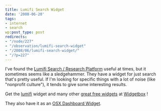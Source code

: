 ```yaml
---
title: Lumifi Search Widget
date: '2008-06-20'
tags:
- internet
- search
wp:post_type: post
redirects:
- "/node/227"
- "/observation/lumifi-search-widget"
- "/2008/06/lumifi-search-widget/"
- "/?p=227"
---
```


I've found the [Lumifi Search / Research Platform](http://lumifi.com) useful at times, but it sometimes seems like a sledgehammer. They have a widget for just search that's pretty useful. If I'm looking for specific things with a lot of noise (like "nonprofit culture"), it tends to give some interesting results.

Get the [lumifi](http://www.widgetbox.com/widget/lumifi) widget and many other [great free widgets](http://www.widgetbox.com/galleryhome/) at [Widgetbox](http://www.widgetbox.com) !

They also have it as an [OSX Dashboard Widget](http://www.lumifi.com/Widget.html).
